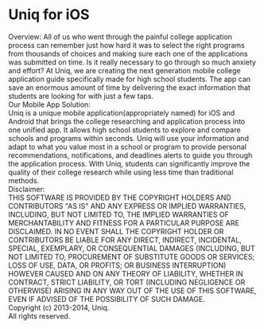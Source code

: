 Uniq for iOS
=============

Overview: 
All of us who went through the painful college application process can remember just how hard it was to select the right programs from thousands of choices and making sure each one of the applications was submitted on time. Is it really necessary to go through so much anxiety and effort? At Uniq, we are creating the next generation mobile college application guide specifically made for high school students. The app can save an enormous amount of time by delivering the exact information that students are looking for with just a few taps.                                                                           
Our Mobile App Solution:                                            
Uniq is a unique mobile application(appropriately named) for iOS and Android that brings the college researching and application process into one unified app. It allows high school students to explore and compare schools and programs within seconds. Uniq will use your information and adapt to what you value most in a school or program to provide personal recommendations, notifications, and deadlines alerts to guide you through the application process. With Uniq, students can significantly improve the quality of their college research while using less time than traditional methods.                                                                                  
Disclaimer:                                               
THIS SOFTWARE IS PROVIDED BY THE COPYRIGHT HOLDERS AND CONTRIBUTORS \"AS IS\" AND ANY EXPRESS OR IMPLIED WARRANTIES, INCLUDING, BUT NOT LIMITED TO, THE IMPLIED WARRANTIES OF MERCHANTABILITY AND FITNESS FOR A PARTICULAR PURPOSE ARE DISCLAIMED. IN NO EVENT SHALL THE COPYRIGHT HOLDER OR CONTRIBUTORS BE LIABLE FOR ANY DIRECT, INDIRECT, INCIDENTAL, SPECIAL, EXEMPLARY, OR CONSEQUENTIAL DAMAGES (INCLUDING, BUT NOT LIMITED TO, PROCUREMENT OF SUBSTITUTE GOODS OR SERVICES; LOSS OF USE, DATA, OR PROFITS; OR BUSINESS INTERRUPTION) HOWEVER CAUSED AND ON ANY THEORY OF LIABILITY, WHETHER IN CONTRACT, STRICT LIABILITY, OR TORT (INCLUDING NEGLIGENCE OR OTHERWISE) ARISING IN ANY WAY OUT OF THE USE OF THIS SOFTWARE, EVEN IF ADVISED OF THE POSSIBILITY OF SUCH DAMAGE.                                                                                      
Copyright (c) 2013-2014, Uniq.                              
All rights reserved.